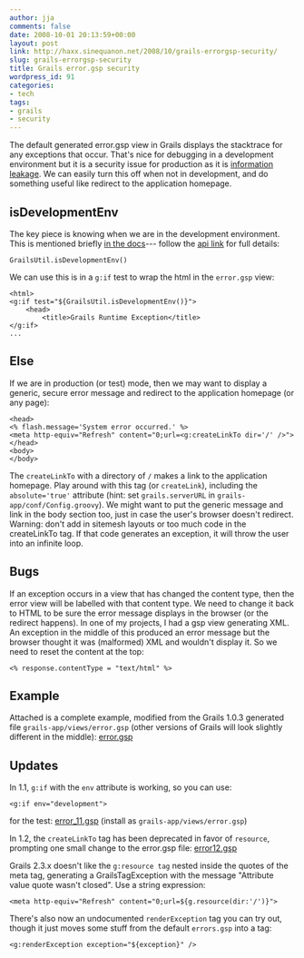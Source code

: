 ```yaml
---
author: jja
comments: false
date: 2008-10-01 20:13:59+00:00
layout: post
link: http://haxx.sinequanon.net/2008/10/grails-errorgsp-security/
slug: grails-errorgsp-security
title: Grails error.gsp security
wordpress_id: 91
categories:
- tech
tags:
- grails
- security
---
```


The default generated error.gsp view in Grails displays the stacktrace for any
exceptions that occur. That's nice for debugging in a development environment
but it is a security issue for production as it is
[information leakage](http://www.owasp.org/index.php/Error_Handling).
We can easily turn this off when not in development, and do something useful
like redirect to the application homepage.

<!-- more -->

## isDevelopmentEnv

The key piece is knowing when we are in the development environment.
This is mentioned briefly
[in the docs](http://grails.org/doc/1.0.3/guide/3.%20Configuration.html#3.2%20Environments)---
follow the [api link](http://grails.org/doc/1.0.3/api/grails/util/GrailsUtil.html)
for full details:

    GrailsUtil.isDevelopmentEnv()

We can use this is in a `g:if` test to wrap the html in the `error.gsp` view:

    <html>
    <g:if test="${GrailsUtil.isDevelopmentEnv()}">
        <head>
            <title>Grails Runtime Exception</title>
    </g:if>
    ...

## Else

If we are in production (or test) mode, then we may want to display a generic,
secure error message and redirect to the application homepage (or any page):

    <head>
    <% flash.message='System error occurred.' %>
    <meta http-equiv="Refresh" content="0;url=<g:createLinkTo dir='/' />">
    </head>
    <body>
    </body>

The `createLinkTo` with a directory of `/` makes a link to the application
homepage. Play around with this tag (or `createLink`), including the
`absolute='true'` attribute (hint: set `grails.serverURL` in
`grails-app/conf/Config.groovy`). We might want to put the generic message and
link in the body section too, just in case the user's browser doesn't
redirect. Warning: don't add in sitemesh layouts or too much code in the
createLinkTo tag. If that code generates an exception, it will throw the user
into an infinite loop.

## Bugs

If an exception occurs in a view that has changed the content type, then the
error view will be labelled with that content type. We need to change it back
to HTML to be sure the error message displays in the browser (or the redirect
happens). In one of my projects, I had a gsp view generating XML. An exception
in the middle of this produced an error message but the browser thought it was
(malformed) XML and wouldn't display it. So we need to reset the content at
the top:

    <% response.contentType = "text/html" %>

## Example

Attached is a complete example, modified from the Grails 1.0.3 generated file
`grails-app/views/error.gsp` (other versions of Grails will look slightly
different in the middle):
[error.gsp](/wp-content/uploads/2008/09/error.txt)

## Updates

In 1.1, `g:if` with the `env` attribute is working, so you can use:

    <g:if env="development">

for the test:
[error_11.gsp](/wp-content/uploads/2008/10/error_11.txt)
(install as `grails-app/views/error.gsp`)

In 1.2, the `createLinkTo` tag has been deprecated in favor of `resource`,
prompting one small change to the error.gsp file:
[error12.gsp](/wp-content/uploads/2009/10/error12.txt)

Grails 2.3.x doesn't like the `g:resource tag` nested inside the quotes of the
meta tag, generating a GrailsTagException with the message "Attribute value
quote wasn't closed". Use a string expression:

    <meta http-equiv="Refresh" content="0;url=${g.resource(dir:'/')}">

There's also now an undocumented `renderException` tag you can try out, though
it just moves some stuff from the default `errors.gsp` into a tag:

    <g:renderException exception="${exception}" />

